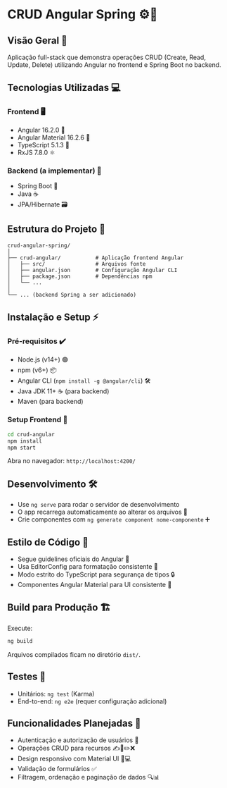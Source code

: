 # CRUD Angular Spring ⚙️🚀

## Visão Geral 📝
Aplicação full-stack que demonstra operações CRUD (Create, Read, Update, Delete) utilizando Angular no frontend e Spring Boot no backend.

## Tecnologias Utilizadas 💻

### Frontend 🖥️
- Angular 16.2.0 🔷
- Angular Material 16.2.6 🎨
- TypeScript 5.1.3 📜
- RxJS 7.8.0 ⚛️

### Backend (a implementar) 🔧
- Spring Boot 🌱
- Java ☕
- JPA/Hibernate 🗃️

## Estrutura do Projeto 📁

```
crud-angular-spring/
│
├── crud-angular/           # Aplicação frontend Angular
│   ├── src/                # Arquivos fonte
│   ├── angular.json        # Configuração Angular CLI
│   ├── package.json        # Dependências npm
│   └── ...
│
└── ... (backend Spring a ser adicionado)
```

## Instalação e Setup ⚡

### Pré-requisitos ✔️
- Node.js (v14+) 🟢
- npm (v6+) 📦
- Angular CLI (`npm install -g @angular/cli`) 🛠️
- Java JDK 11+ ☕ (para backend)
- Maven (para backend)

### Setup Frontend 🚀
```bash
cd crud-angular
npm install
npm start
```
Abra no navegador: `http://localhost:4200/`

## Desenvolvimento 🛠️

- Use `ng serve` para rodar o servidor de desenvolvimento
- O app recarrega automaticamente ao alterar os arquivos 🔄
- Crie componentes com `ng generate component nome-componente` ➕

## Estilo de Código 🎯

- Segue guidelines oficiais do Angular 📏
- Usa EditorConfig para formatação consistente 🧹
- Modo estrito do TypeScript para segurança de tipos 🔒
- Componentes Angular Material para UI consistente 🎨

## Build para Produção 🏗️

Execute:
```bash
ng build
```
Arquivos compilados ficam no diretório `dist/`.

## Testes 🧪

- Unitários: `ng test` (Karma)
- End-to-end: `ng e2e` (requer configuração adicional)

## Funcionalidades Planejadas 🔮

- Autenticação e autorização de usuários 🔐
- Operações CRUD para recursos ✍️📖✏️❌
- Design responsivo com Material UI 📱💻
- Validação de formulários ✅
- Filtragem, ordenação e paginação de dados 🔍📊